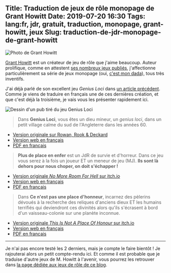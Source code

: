 Title: Traduction de jeux de rôle monopage de Grant Howitt
Date: 2019-07-20 16:30
Tags: lang:fr, jdr, gratuit, traduction, monopage, grant-howitt, jeux
Slug: traduction-de-jdr-monopage-de-grant-howitt
---

![Photo de Grant Howitt](images/2019/07/grant_howitt-450x430.jpg)

[Grant Howitt](http://lookrobot.co.uk/games/) est un créateur de jeu de rôle que j'aime beaucoup.
Auteur prolifique, comme en attestent [ses nombreux jeux publiés](https://rowanrookanddecard.com/designer/grant-howitt/),
j'affectionne particulièrement sa série de jeux monopage (oui, [c'est mon dada](https://chezsoi.org/lucas/blog/tag/monopage.html)),
tous très inventifs.

J'ai déjà parlé de son excellent jeu _Genius Loci_ dans [un article précédent](http://localhost:8888/genie-domestique.html).
Comme je viens de traduire en français une de ces dernières création,
et que c'est déjà la troisième, je vais vous les présenter rapidement ici.

![Dessin d'un pub tiré du jeu Genius Loci](images/2019/07/genius-loci-pub.png)

> Dans **Genius Loci**, vous êtes un dieu mineur, un _genius loci_, dans un petit village calme du sud de l'Angleterre dans les années 60.

- [Version originale sur Rowan, Rook & Deckard](https://rowanrookanddecard.com/game-system/genius-loci/)
- [Version web en français](https://lucas-c.github.io/jdr/genius-loci/)
- [PDF en français](images/jdr/genius-loci.pdf)

> **Plus de place en enfer** est un JdR de survie et d'horreur.
> Dans ce jeu vous serez à la fois un joueur ET un meneur de jeu (MJ).
> **Ils sont là dehors pour nous choper, on doit s'échapper !**

- [Version originale _No More Room For Hell_ sur itch.io](https://gshowitt.itch.io/no-more-room-in-hell)
- [Version web en français](https://lucas-c.github.io/jdr/plus-de-place-en-enfer/)
- [PDF en français](images/jdr/plus-de-place-en-enfer.pdf)

> Dans **Ce n'est pas une place d'honneur**, incarnez des pèlerins dévoués à la recherche des reliques d'anciens dieux
> ET les humains terrifiés qui deviendront ces divinités alors qu'ils s'écrasent à bord d'un vaisseau-colonie sur une planète inconnue.

- [Version originale _This Is Not A Place Of Honour_ sur itch.io](https://gshowitt.itch.io/this-is-not-a-place-of-honour)
- [Version web en français](https://lucas-c.github.io/jdr/ce-nest-pas-une-place-dhonneur/)
- [PDF en français](https://github.com/Lucas-C/jdr/releases/download/ce-nest-pas-une-place-dhonneur-v1.2/ce-nest-pas-une-place-dhonneur-v1.2.pdf)

---

Je n'ai pas encore testé les 2 derniers, mais je compte le faire bientôt !
Je rajouterai alors un petit compte-rendu ici.
Et comme il est probable que je traduise d'autre jeux de M. Howitt à l'avenir,
vous pourrez les retrouver dans [la page dédiée aux jeux de rôle de ce blog](pages/jeux-de-role.html).

<style>
article img { max-height: 16rem; }
</style>